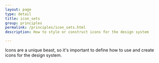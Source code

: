 ```yaml
---
layout: page
type: detail
title: icon_sets
group: principles
permalink: /principles/icon_sets.html
description: How to style or construct icons for the design system

---
```


Icons are a unique beast, so it's important to define how to use and create icons for the design system.
